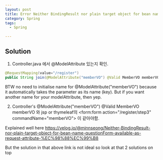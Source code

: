 ```yaml
---
layout: post
title: Error Neither BindingResult nor plain target object for bean name '...' available as request attribute
category: Spring 
tags:
  - Spring
  
---
```

## Solution
1. Controller.java 에서 @ModelAttribute 있는지 확인.

```java
@RequestMapping(value="/register")
public String join(@ModelAttribute("memberVO") @Valid MemberVO memberVO, BindingResult bindingResult){
```

BTW no need to initialise name for @ModelAttribute("memberVO") because it
automatically takes the parameter as its name (key). But if you want another
name for your modelAttribute, then yep.

2. Controller's @ModelAttribute("memberVO") @Valid MemberVO memberVO 와
jsp or thymeleaf의 <form:form action="/register/step3" commandName="memberVO"> 이
같아야함.

Explained well here https://velog.io/@minnseong/Neither-BindingResult-nor-plain-target-object-for-bean-name-questionForm-available-as-request-attribute-%EC%98%88%EC%99%B8

But the solution in that above link is not ideal so look at that 2 solutions on top


